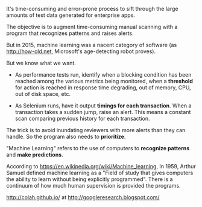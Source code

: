 It's time-consuming and error-prone process to sift through the large amounts of test data generated for enterprise apps.

The objective is to augment time-consuming manual scanning with a program that recognizes patterns and raises alerts.

But in 2015, machine learning was a nacent category of software (as <a target="_blank" href="http://how-old.net/">http://how-old.net</a>, Microsoft's age-detecting robot proves).

But we know what we want.

  * As performance tests run, identify when a blocking condition has been reached among the various metrics being monitored,
when a **threshold** for action is reached in response time degrading, out of memory, CPU, out of disk space, etc.

  * As Selenium runs, have it output **timings for each transaction**.
When a transaction takes a sudden jump, raise an alert.
This means a constant scan comparing previous history for each transaction.

The trick is to avoid inundating reviewers with more alerts than they can handle.
So the program also needs to **prioritize**.

"Machine Learning" refers to the use of computers to <strong>recognize patterns</strong> and <strong>make predictions</strong>.

According to https://en.wikipedia.org/wiki/Machine_learning,
In 1959, Arthur Samuel defined machine learning as a 
"Field of study that gives computers the ability to learn without being explicitly programmed".
There is a continuum of how much human supervision is provided the programs.

http://colah.github.io/ at http://googleresearch.blogspot.com/
